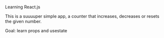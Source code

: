 Learning React.js

This is a suuuuper simple app, a counter that increases, decreases or resets the given number.

Goal: learn props and usestate
